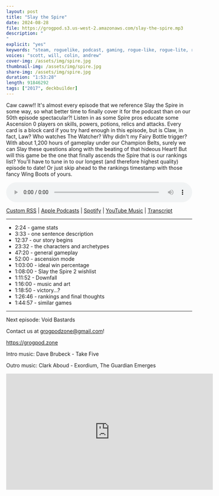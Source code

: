 ```yaml
---
layout: post
title: "Slay the Spire"
date: 2024-08-28
file: https://grogpod.s3.us-west-2.amazonaws.com/slay-the-spire.mp3
description: "
"
explicit: "yes" 
keywords: "steam, roguelike, podcast, gaming, rogue-like, rogue-lite, roguelite"
voices: "scott, will, colin, andrew"
cover-img: /assets/img/spire.jpg
thumbnail-img: /assets/img/spire.jpg
share-img: /assets/img/spire.jpg
duration: "1:53:28"
length: 91846292 
tags: ["2017", deckbuilder]
---
```


Caw caww!! It's almost every episode that we reference Slay the Spire in some way, so what better time to finally cover it for the podcast than on our 50th episode spectacular?! Listen in as some Spire pros educate some Ascension 0 players on skills, powers, potions, relics and attacks. Every card is a block card if you try hard enough in this episode, but is Claw, in fact, Law? Who watches The Watcher? Why didn't my Fairy Bottle trigger? With about 1,200 hours of gameplay under our Champion Belts, surely we can Slay these questions along with the beating of that hideous Heart! But will this game be the one that finally ascends the Spire that is our rankings list? You'll have to tune in to our longest (and therefore highest quality) episode to date! Or just skip ahead to the rankings timestamp with those fancy Wing Boots of yours.




<div class="container">
  <audio controls style="width: 100%;">
    <source src="https://grogpod.s3.us-west-2.amazonaws.com/slay-the-spire.mp3" type="audio/mpeg">
  </audio>
</div>

[Custom RSS](https://grogpod.zone/feed.xml) | [Apple Podcasts](https://podcasts.apple.com/us/podcast/slay-the-spire/id1650474911?i=1000666861210) | [Spotify](https://open.spotify.com/episode/0yRn0LVqfjOsczKS3d6hLv?si=NIHTF2rsS5K9cZ8vXXQN8g) | [YouTube Music](https://www.youtube.com/playlist?list=PL-ShOmyMvd4jYFChE6tgj0JYG8RKK4xe0) | [Transcript](https://github.com/ScottBurger/going_rogue_podcast/blob/master/docs/transcripts/slay_the_spire.txt)

---
* 2:24 - game stats
* 3:33 - one sentence description
* 12:37 - our story begins
* 23:32 - the characters and archetypes
* 47:20 - general gameplay
* 52:00 - ascension mode
* 1:03:00 - ideal win percentage
* 1:08:00 - Slay the Spire 2 wishlist
* 1:11:52 - Downfall
* 1:16:00 - music and art
* 1:18:50 - victory...?
* 1:26:46 - rankings and final thoughts
* 1:44:57 - similar games

---



Next episode: Void Bastards

Contact us at grogpodzone@gmail.com!

https://grogpod.zone

Intro music: Dave Brubeck - Take Five

Outro music: Clark Aboud - Exordium, The Guardian Emerges

<div class="embed-responsive embed-responsive-16by9">
<iframe width="560" height="315" src="https://www.youtube.com/embed/Pmcane7Mmdg" title="YouTube video player" frameborder="0" allow="accelerometer; autoplay; clipboard-write; encrypted-media; gyroscope; picture-in-picture" allowfullscreen></iframe>
</div>
